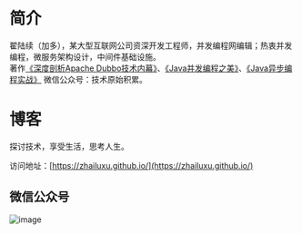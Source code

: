 # 简介
翟陆续（加多），某大型互联网公司资深开发工程师，并发编程网编辑；热衷并发编程，微服务架构设计，中间件基础设施。<br/>
著作[《深度剖析Apache Dubbo技术内幕》](https://github.com/zhailuxu/Dubbo-Demo/blob/master/README.md)、[《Java并发编程之美》](https://github.com/zhailuxu/concurrent-program-demo/blob/master/README.md)、[《Java异步编程实战》](https://github.com/zhailuxu/async-program-demo/blob/master/README.md) 
微信公众号：技术原始积累。
# 博客

探讨技术，享受生活，思考人生。


访问地址：[https://zhailuxu.github.io/](https://zhailuxu.github.io/)




## 微信公众号

![image]( https://zhailuxu.github.io/assets/images/jiaduowechat.png)
